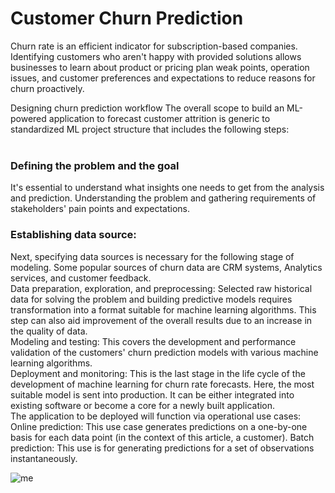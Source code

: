 # Customer Churn Prediction

Churn rate is an efficient indicator for subscription-based companies. Identifying customers who aren't happy with provided solutions allows businesses to learn about product or pricing plan weak points, operation issues, and customer preferences and expectations to reduce reasons for churn proactively.

Designing churn prediction workflow The overall scope to build an ML-powered application to forecast customer attrition is generic to standardized ML project structure that includes the following steps:<br>
<br>
### Defining the problem and the goal <br>
It's essential to understand what insights one needs to get from the analysis and prediction. Understanding the problem and gathering requirements of stakeholders' pain points and expectations.<br>
### Establishing data source: 
Next, specifying data sources is necessary for the following stage of modeling. Some popular sources of churn data are CRM systems, Analytics services, and customer feedback.<br>
Data preparation, exploration, and preprocessing: Selected raw historical data for solving the problem and building predictive models requires transformation into a format suitable for machine learning algorithms. This step can also aid improvement of the overall results due to an increase in the quality of data.<br>
Modeling and testing: This covers the development and performance validation of the customers' churn prediction models with various machine learning algorithms.<br>
Deployment and monitoring: This is the last stage in the life cycle of the development of machine learning for churn rate forecasts. Here, the most suitable model is sent into production. It can be either integrated into existing software or become a core for a newly built application.<br>
The application to be deployed will function via operational use cases: Online prediction: This use case generates predictions on a one-by-one basis for each data point (in the context of this article, a customer). Batch prediction: This use is for generating predictions for a set of observations instantaneously.<br>

![me](https://github.com/Kartikeya-Saraswat/Customer_Churn_Prediction/blob/main/streamlit-app.gif)
